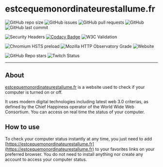 # estcequemonordinateurestallume.fr

![GitHub repo size](https://img.shields.io/github/repo-size/MrStanDu33/estcequemonordinateurestallume.fr)
![GitHub issues](https://img.shields.io/github/issues-raw/MrStanDu33/estcequemonordinateurestallume.fr)
![GitHub pull requests](https://img.shields.io/github/issues-pr/MrStanDu33/estcequemonordinateurestallume.fr)
![GitHub](https://img.shields.io/github/license/MrStanDu33/estcequemonordinateurestallume.fr)
![GitHub last commit](https://img.shields.io/github/last-commit/MrStanDu33/estcequemonordinateurestallume.fr)

![Security Headers](https://img.shields.io/security-headers?url=https%3A%2F%2Festcequemonordinateurestallume.fr)
[![Codacy Badge](https://app.codacy.com/project/badge/Grade/5a38ec3650cb4f70884611f6e2611657)](https://www.codacy.com/gh/MrStanDu33/estcequemonordinateurestallume.fr/dashboard?utm_source=github.com&utm_medium=referral&utm_content=MrStanDu33/estcequemonordinateurestallume.fr&utm_campaign=Badge_Grade)
![W3C Validation](https://img.shields.io/w3c-validation/default?targetUrl=https%3A%2F%2Festcequemonordinateurestallume.fr%2Findex.html)

![Chromium HSTS preload](https://img.shields.io/hsts/preload/estcequemonordinateurestallume.fr)
![Mozilla HTTP Observatory Grade](https://img.shields.io/mozilla-observatory/grade/estcequemonordinateurestallume.fr?publish)
![Website](https://img.shields.io/website?down_color=red&down_message=offline&up_color=green&up_message=online&url=https%3A%2F%2Festcequemonordinateurestallume.fr)

![GitHub Repo stars](https://img.shields.io/github/stars/MrStanDu33/estcequemonordinateurestallume.fr?style=social)
![Twitch Status](https://img.shields.io/twitch/status/MrStanDu33?style=social)

---

## About

[estcequemonordinateurestallume.fr](https://estcequemonordinateurestallume.fr) is a website used to check if your computer is turned on or off.

It uses modern digital technologies including latest web 3.0 criterias, as defined by the Chief Happiness operator of the World Wide Web Consortium. You can access on real time the status of your computer.

## How to use

To check your computer status instantly at any time, you just need to add [https://estcequemonordinateurestallume.fr](https://estcequemonordinateurestallume.fr) to your favorites links on your preferred browser. You do not need to install anything nor create any account to access your computer status.
